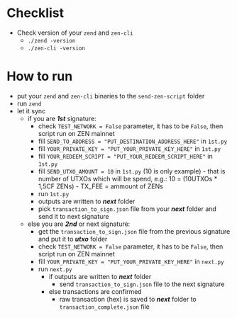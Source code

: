 # Checklist
- Check version of your `zend` and `zen-cli`
    - `./zend -version`
    - `./zen-cli -version`
    
# How to run
- put your `zend` and `zen-cli` binaries to the `send-zen-script` folder
- run `zend`
- let it sync
    - if you are _**1st**_ signature:
        - check `TEST_NETWORK = False` parameter, it has to be `False`, then script run on ZEN mainnet 
        - fill `SEND_TO_ADDRESS = "PUT_DESTINATION_ADDRESS_HERE"` in `1st.py`
        - fill `YOUR_PRIVATE_KEY = "PUT_YOUR_PRIVATE_KEY_HERE"` in `1st.py`
        - fill `YOUR_REDEEM_SCRIPT = "PUT_YOUR_REDEEM_SCRIPT_HERE"` in `1st.py`
        - fill `SEND_UTXO_AMOUNT = 10` in `1st.py` (10 is only example) - that is number of UTXOs which will be spend, e.g.: 10 = (10UTXOs * 1,5CF ZENs) - TX_FEE = ammount of ZENs 
        - run `1st.py`
        - outputs are written to **_next_** folder
        - pick `transaction_to_sign.json` file from your **_next_** folder and send it to next signature
    - else you are _**2nd**_ or next signature:
        - get the `transaction_to_sign.json` file from the previous signature and put it to **_utxo_** folder
        - check `TEST_NETWORK = False` parameter, it has to be `False`, then script run on ZEN mainnet
        - fill `YOUR_PRIVATE_KEY = "PUT_YOUR_PRIVATE_KEY_HERE"` in `next.py`
        - run `next.py`
            - if outputs are written to **_next_** folder
                - send `transaction_to_sign.json` file to the next signature
            - else transactions are confirmed
                - raw transaction (hex) is saved to **_next_** folder to `transaction_complete.json` file
